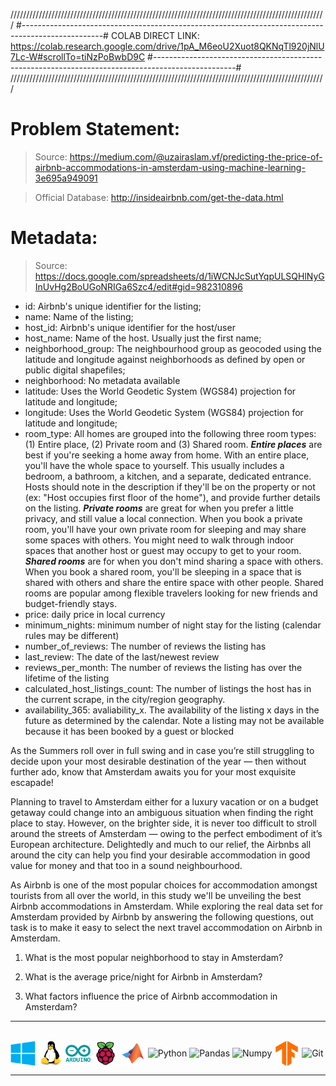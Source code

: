 ////////////////////////////////////////////////////////////////////////////////////////////////////
#--------------------------------------------------------------------------------------------------#
COLAB DIRECT LINK: 
<https://colab.research.google.com/drive/1pA_M6eoU2Xuot8QKNqTl920jNlU7Lc-W#scrollTo=tiNzPoBwbD9C>
#--------------------------------------------------------------------------------------------------#
////////////////////////////////////////////////////////////////////////////////////////////////////


# Problem Statement:

> Source: <https://medium.com/@uzairaslam.vf/predicting-the-price-of-airbnb-accommodations-in-amsterdam-using-machine-learning-3e695a949091>

> Official Database: <http://insideairbnb.com/get-the-data.html>

# Metadata: 
> Source: 
<https://docs.google.com/spreadsheets/d/1iWCNJcSutYqpULSQHlNyGInUvHg2BoUGoNRIGa6Szc4/edit#gid=982310896>
- id: Airbnb's unique identifier for the listing;
- name: Name of the listing;
- host_id: Airbnb's unique identifier for the host/user
- host_name: Name of the host. Usually just the first name;
- neighborhood_group: The neighbourhood group as geocoded using the latitude and longitude against neighborhoods as defined by open or public digital shapefiles;
- neighborhood: No metadata available
- latitude: Uses the World Geodetic System (WGS84) projection for latitude and longitude;
- longitude: Uses the World Geodetic System (WGS84) projection for latitude and longitude;
- room_type: All homes are grouped into the following three room types: (1) Entire place, (2) Private room and (3) Shared room. ***Entire places*** are best if you're seeking a home away from home. With an entire place, you'll have the whole space to yourself. This usually includes a bedroom, a bathroom, a kitchen, and a separate, dedicated entrance. Hosts should note in the description if they'll be on the property or not (ex: "Host occupies first floor of the home"), and provide further details on the listing. ***Private rooms*** are great for when you prefer a little privacy, and still value a local connection. When you book a private room, you'll have your own private room for sleeping and may share some spaces with others. You might need to walk through indoor spaces that another host or guest may occupy to get to your room. ***Shared rooms*** are for when you don't mind sharing a space with others. When you book a shared room, you'll be sleeping in a space that is shared with others and share the entire space with other people. Shared rooms are popular among flexible travelers looking for new friends and budget-friendly stays.
- price: daily price in local currency
- minimum_nights: minimum number of night stay for the listing (calendar rules may be different)
- number_of_reviews: The number of reviews the listing has
- last_review: The date of the last/newest review
- reviews_per_month: The number of reviews the listing has over the lifetime of the listing
- calculated_host_listings_count: The number of listings the host has in the current scrape, in the city/region geography.
- availability_365: avaliability_x. The availability of the listing x days in the future as determined by the calendar. Note a listing may not be available because it has been booked by a guest or blocked

As the Summers roll over in full swing and in case you’re still struggling to decide upon your most desirable destination of the year — then without further ado, know that Amsterdam awaits you for your most exquisite escapade!

Planning to travel to Amsterdam either for a luxury vacation or on a budget getaway could change into an ambiguous situation when finding the right place to stay. However, on the brighter side, it is never too difficult to stroll around the streets of Amsterdam — owing to the perfect embodiment of it’s European architecture. Delightedly and much to our relief, the Airbnbs all around the city can help you find your desirable accommodation in good value for money and that too in a sound neighbourhood.

As Airbnb is one of the most popular choices for accommodation amongst tourists from all over the world, in this study we'll be unveiling the best Airbnb accommodations in Amsterdam. While exploring the real data set for Amsterdam provided by Airbnb by answering the following questions, out task is to make it easy to select the next travel accommodation on Airbnb in Amsterdam.

1. What is the most popular neighborhood to stay in Amsterdam?

2. What is the average price/night for Airbnb in Amsterdam?

3. What factors influence the price of Airbnb accommodation in Amsterdam?

---

<div style="display: inline_block"><br>
    <img  align ="center" alt = "Windows" height"40" width="40" src="https://github.com/devicons/devicon/blob/master/icons/windows8/windows8-original.svg" />
    <img  align ="center" alt = "Linux" height"40" width="40" src="https://github.com/devicons/devicon/blob/master/icons/linux/linux-original.svg" />
    <img align ="center" alt = "Arduino" height"50" width="40" src="https://github.com/devicons/devicon/blob/master/icons/arduino/arduino-original-wordmark.svg" />
     <img  align ="center" alt = "Rasp" height"40" width="40" src="https://github.com/devicons/devicon/blob/master/icons/raspberrypi/raspberrypi-original.svg" />
    <img  align ="center" alt = "Matlab" height"40" width="40" src="https://github.com/devicons/devicon/blob/master/icons/matlab/matlab-original.svg" />
    <img align ="center" alt = "Python" height"50" width="40" src="https://cdn.jsdelivr.net/gh/devicons/devicon/icons/python/python-original.svg" /> 
    <img align ="center" alt = "Pandas" height"40" width="40" src="https://cdn.jsdelivr.net/gh/devicons/devicon/icons/pandas/pandas-original-wordmark.svg" />
    <img align ="center" alt = "Numpy" height"40" width="40"src="https://cdn.jsdelivr.net/gh/devicons/devicon/icons/numpy/numpy-original.svg" />
    <img  align ="center" alt = "TensorFlow" height"40" width="40" src="https://github.com/devicons/devicon/blob/master/icons/tensorflow/tensorflow-original.svg" />
    <img  align ="center" alt = "Git" height"40" width="40" src="https://cdn.jsdelivr.net/gh/devicons/devicon/icons/git/git-original.svg" />
    
</div>

---
